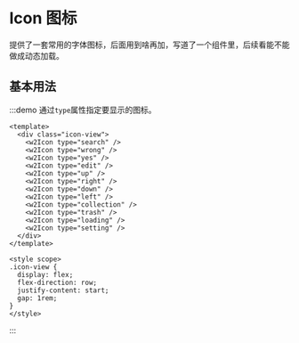 # Icon 图标

提供了一套常用的字体图标，后面用到啥再加，写道了一个组件里，后续看能不能做成动态加载。

## 基本用法

:::demo 通过`type`属性指定要显示的图标。

```vue
<template>
  <div class="icon-view">
    <w2Icon type="search" />
    <w2Icon type="wrong" />
    <w2Icon type="yes" />
    <w2Icon type="edit" />
    <w2Icon type="up" />
    <w2Icon type="right" />
    <w2Icon type="down" />
    <w2Icon type="left" />
    <w2Icon type="collection" />
    <w2Icon type="trash" />
    <w2Icon type="loading" />
    <w2Icon type="setting" />
  </div>
</template>

<style scope>
.icon-view {
  display: flex;
  flex-direction: row;
  justify-content: start;
  gap: 1rem;
}
</style>
```

:::
